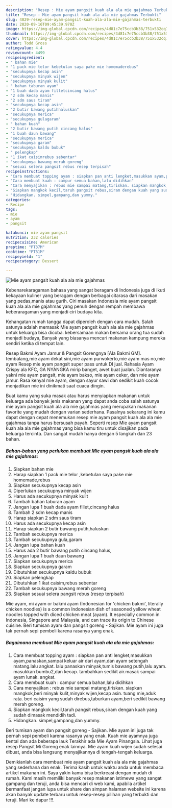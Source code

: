 ```yaml
---
description: "Resep : Mie ayam pangsit kuah ala ala mie gajahmas Terbukti"
title: "Resep : Mie ayam pangsit kuah ala ala mie gajahmas Terbukti"
slug: 4029-resep-mie-ayam-pangsit-kuah-ala-ala-mie-gajahmas-terbukti
date: 2020-09-16T09:45:39.970Z
image: https://img-global.cpcdn.com/recipes/4d81c7e75ccb3b38/751x532cq70/mie-ayam-pangsit-kuah-ala-ala-mie-gajahmas-foto-resep-utama.jpg
thumbnail: https://img-global.cpcdn.com/recipes/4d81c7e75ccb3b38/751x532cq70/mie-ayam-pangsit-kuah-ala-ala-mie-gajahmas-foto-resep-utama.jpg
cover: https://img-global.cpcdn.com/recipes/4d81c7e75ccb3b38/751x532cq70/mie-ayam-pangsit-kuah-ala-ala-mie-gajahmas-foto-resep-utama.jpg
author: Todd Gross
ratingvalue: 4.4
reviewcount: 4499
recipeingredient:
- " bahan mie"
- "1 pack mie telor kebetulan saya pake mie homemaderebus"
- "secukupnya kecap asin"
- "secukupnya minyak wijen"
- "secukupnya minyak kulit"
- " bahan taburan ayam"
- "1 buah dada ayam filletcincang halus"
- "2 sdm kecap manis"
- "2 sdm saus tiram"
- "secukupnya kecap asin"
- "2 butir bawang putihhaluskan"
- "secukupnya merica"
- "secukupnya gulagaram"
- " bahan kuah"
- "2 butir bawang putih cincang halus"
- "1 buah daun bawang"
- "secukupnya merica"
- "secukupnya garam"
- "secukupnya kaldu bubuk"
- " pelengkap"
- "1 ikat caisimrebus sebentar"
- "secukupnya bawang merah goreng"
- "sesuai selera pangsit rebus resep terpisah"
recipeinstructions:
- "Cara membuat topping ayam : siapkan pan anti lengket,masukkan ayam,panaskan,sampai keluar air dari ayam,dan ayam setengah matang.lalu angkat. lalu panaskan minyak,tumis bawang putih,lalu ayam. masukkan bumbu2,dan kecap. tambahkan sedikit air.masak sampai ayam lunak. angkat."
- "Cara membuat kuah : campur semua bahan,lalu didihkan"
- "Cara menyajikan : rebus mie sampai matang,tiriskan. siapkan mangkok,beri minyak kulit,minyak wijen,kecap asin. tuang mie,aduk rata. beri caisim yang sudah direbus,taburkan ayam,beri sedikit bawang merah goreng."
- "Siapkan mangkok kecil,taruh pangsit rebus,siram dengan kuah yang sudah dimasak mendidih tadi."
- "Hidangkan. simpel,gampang,dan yummy."
categories:
- Recipe
tags:
- mie
- ayam
- pangsit

katakunci: mie ayam pangsit 
nutrition: 232 calories
recipecuisine: American
preptime: "PT37M"
cooktime: "PT31M"
recipeyield: "1"
recipecategory: Dessert

---
```



![Mie ayam pangsit kuah ala ala mie gajahmas](https://img-global.cpcdn.com/recipes/4d81c7e75ccb3b38/751x532cq70/mie-ayam-pangsit-kuah-ala-ala-mie-gajahmas-foto-resep-utama.jpg)

Kebenarekaragaman bahasa yang sangat beragam di Indonesia juga di ikuti kekayaan kuliner yang beragam dengan berbagai citarasa dari masakan yang pedas,manis atau gurih. Ciri masakan Indonesia mie ayam pangsit kuah ala ala mie gajahmas yang penuh dengan rempah membawa keberaragaman yang menjadi ciri budaya kita.


Kehangatan rumah tangga dapat diperoleh dengan cara mudah. Salah satunya adalah memasak Mie ayam pangsit kuah ala ala mie gajahmas untuk keluarga bisa dicoba. kebersamaan makan bersama orang tua sudah menjadi budaya, Banyak yang biasanya mencari makanan kampung mereka sendiri ketika di tempat lain.

Resep Bakmi Ayam Jamur &amp; Pangsit Gorengnya [Ala Bakmi GM]. tembalang,mie ayam dekat sini,mie ayam purwokerto,mie ayam mas no,mie ayam Resep mie ayam pangsit super pass untuk DI jual. Rahasia Ayam Crispy ala KFC, GA NYANGKA mirip banget, awet buat jualan. Diantaranya yakni mie ayam pangsit, mie ayam bakso, mie ayam ceker, dan mie ayam jamur. Rasa kenyal mie ayam, dengan sayur sawi dan sedikit kuah cocok menjadikan mie ini dinikmati saat cuaca dingin.

Buat kamu yang suka masak atau harus menyiapkan makanan untuk keluarga ada banyak jenis makanan yang dapat anda coba salah satunya mie ayam pangsit kuah ala ala mie gajahmas yang merupakan makanan favorite yang mudah dengan varian sederhana. Pasalnya sekarang ini kamu dapat dengan cepat menemukan resep mie ayam pangsit kuah ala ala mie gajahmas tanpa harus bersusah payah.
Seperti resep Mie ayam pangsit kuah ala ala mie gajahmas yang bisa kamu tiru untuk disajikan pada keluarga tercinta. Dan sangat mudah hanya dengan 5 langkah dan 23 bahan.


<!--inarticleads1-->

##### Bahan-bahan yang perlukan membuat Mie ayam pangsit kuah ala ala mie gajahmas:

1. Siapkan  bahan mie
1. Harap siapkan 1 pack mie telor ,kebetulan saya pake mie homemade,rebus
1. Siapkan secukupnya kecap asin
1. Diperlukan secukupnya minyak wijen
1. Harus ada secukupnya minyak kulit
1. Tambah  bahan taburan ayam
1. Jangan lupa 1 buah dada ayam fillet,cincang halus
1. Tambah 2 sdm kecap manis
1. Harap siapkan 2 sdm saus tiram
1. Harus ada secukupnya kecap asin
1. Harap siapkan 2 butir bawang putih,haluskan
1. Tambah secukupnya merica
1. Tambah secukupnya gula,garam
1. Jangan lupa  bahan kuah
1. Harus ada 2 butir bawang putih cincang halus,
1. Jangan lupa 1 buah daun bawang
1. Siapkan secukupnya merica
1. Siapkan secukupnya garam
1. Dibutuhkan secukupnya kaldu bubuk
1. Siapkan  pelengkap
1. Dibutuhkan 1 ikat caisim,rebus sebentar
1. Tambah secukupnya bawang merah goreng
1. Siapkan sesuai selera pangsit rebus (resep terpisah)


Mie ayam, mi ayam or bakmi ayam (Indonesian for &#39;chicken bakmi&#39;, literally chicken noodles) is a common Indonesian dish of seasoned yellow wheat noodles topped with diced chicken meat (ayam). It especially common in Indonesia, Singapore and Malaysia, and can trace its origin to Chinese cuisine. Beri tumisan ayam dan pangsit goreng - Sajikan. Mie ayam ini juga tak pernah sepi pembeli karena rasanya yang enak. 

<!--inarticleads2-->

##### Bagaimana membuat  Mie ayam pangsit kuah ala ala mie gajahmas:

1. Cara membuat topping ayam : siapkan pan anti lengket,masukkan ayam,panaskan,sampai keluar air dari ayam,dan ayam setengah matang.lalu angkat. lalu panaskan minyak,tumis bawang putih,lalu ayam. masukkan bumbu2,dan kecap. tambahkan sedikit air.masak sampai ayam lunak. angkat.
1. Cara membuat kuah : campur semua bahan,lalu didihkan
1. Cara menyajikan : rebus mie sampai matang,tiriskan. siapkan mangkok,beri minyak kulit,minyak wijen,kecap asin. tuang mie,aduk rata. beri caisim yang sudah direbus,taburkan ayam,beri sedikit bawang merah goreng.
1. Siapkan mangkok kecil,taruh pangsit rebus,siram dengan kuah yang sudah dimasak mendidih tadi.
1. Hidangkan. simpel,gampang,dan yummy.


Beri tumisan ayam dan pangsit goreng - Sajikan. Mie ayam ini juga tak pernah sepi pembeli karena rasanya yang enak. Kuah mie ayamnya juga kental dan ada beberapa lauk Terakhir ada Mie Ayam Pinangsia. Lihat juga resep Pangsit Mi Goreng enak lainnya. Mie ayam kuah wijen sudah selesai dibuat, anda bisa langsung menyajikannya di tengah-tengah keluarga. 

Demikianlah cara membuat mie ayam pangsit kuah ala ala mie gajahmas yang sederhana dan enak. Terima kasih untuk waktu anda untuk membaca artikel makanan ini. Saya yakin kamu bisa berkreasi dengan mudah di rumah. Kami masih memiliki banyak resep makanan istimewa yang sangat gampang dan teruji, anda bisa mencari di web kami, apabila artikel bermanfaat jangan lupa untuk share dan simpan halaman website ini karena akan banyak update terbaru untuk resep-resep pilihan yang terbukti dan teruji. Mari ke dapur !!!. 
